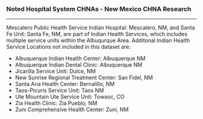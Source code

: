 ### Noted Hospital System CHNAs - New Mexico CHNA Research
---

Mescalero Public Health Service Indian Hospital: Mescalero, NM, and Santa Fe Unit: Santa Fe, NM, are part of Indian Health Services, which includes multiple service units within the Albuqurque Area. Additonal Indian Health Service Locations not included in this dataset are:
* Albuquerque Indian Health Center: Albuquerque NM
* Albuquerque Indian Dental Clinic: Albuquerque NM
* Jicarilla Service Unit: Dulce, NM
* New Sunrise Regional Treatment Center: San Fidel, NM
* Santa Ana Health Center: Bernalillo, NM
* Taos-Picuris Service Unit: Taos NM
* Ute Mountain Ute Service Unit: Towaoc, CO
* Zia Health Clinic: Zia Pueblo, NM
* Zuni Comprehensive Health Center: Zuni, NM
